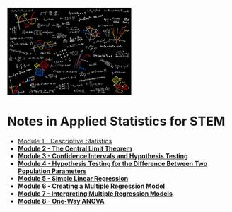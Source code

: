 ![Statistics Image](Statistics.png)
# Notes in Applied Statistics for STEM

- [Module 1 - Descriptive Statistics](/Descriptive_Statistics/README.md)
- **[Module 2 - The Central Limit Theorem](/The_Central_Limit_Theorem/README.md)**
- **[Module 3 - Confidence Intervals and Hypothesis Testing](/Confidence_Intervals_and_Hypothesis_Testing/README.md)**
- **[Module 4 - Hypothesis Testing for the Difference Between Two Population Parameters](/Hypothesis_Testing_for_the_Difference_Between_Two_Population_Parameters/README.md)**
- **[Module 5 - Simple Linear Regression](/Simple_Linear_Regression/README.md)**
- **[Module 6 - Creating a Multiple Regression Model](/Creating_a_Multiple_Regression_Model/README.md)**
- **[Module 7 - Interpreting Multiple Regression Models](/Interpreting_Multiple_Regression_Models/README.md)**
- **[Module 8 - One-Way ANOVA](/One-Way_ANOVA/README.md)**
